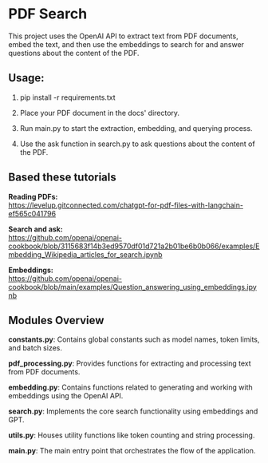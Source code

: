 # PDF Search  
This project uses the OpenAI API to extract text from PDF documents, embed the text, and then use the embeddings to search for and answer questions about the content of the PDF.

## Usage:
1. pip install -r requirements.txt

2. Place your PDF document in the docs' directory.
3. Run main.py to start the extraction, embedding, and querying process.
4. Use the ask function in search.py to ask questions about the content of the PDF.

  

## Based these tutorials
**Reading PDFs:**  
https://levelup.gitconnected.com/chatgpt-for-pdf-files-with-langchain-ef565c041796  

**Search and ask:**  
https://github.com/openai/openai-cookbook/blob/3115683f14b3ed9570df01d721a2b01be6b0b066/examples/Embedding_Wikipedia_articles_for_search.ipynb

**Embeddings:**  
https://github.com/openai/openai-cookbook/blob/main/examples/Question_answering_using_embeddings.ipynb


## Modules Overview
**constants.py**: Contains global constants such as model names, token limits, and batch sizes.  

**pdf_processing.py**: Provides functions for extracting and processing text from PDF documents.  

**embedding.py**: Contains functions related to generating and working with embeddings using the OpenAI API.  

**search.py**: Implements the core search functionality using embeddings and GPT.  

**utils.py**: Houses utility functions like token counting and string processing.  

**main.py**: The main entry point that orchestrates the flow of the application.  